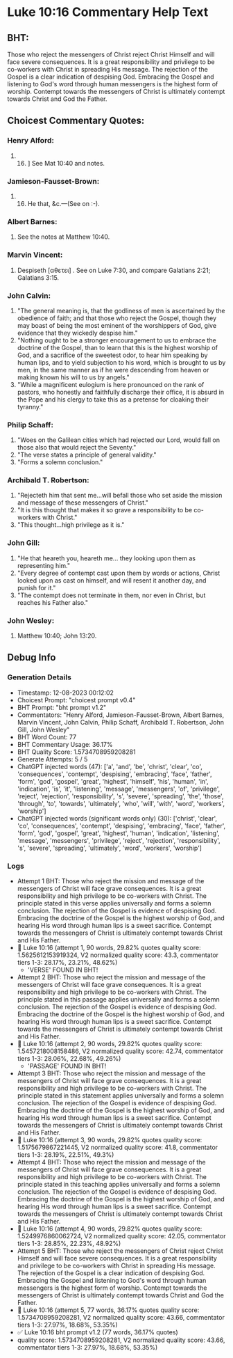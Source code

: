 # Luke 10:16 Commentary Help Text

## BHT:
Those who reject the messengers of Christ reject Christ Himself and will face severe consequences. It is a great responsibility and privilege to be co-workers with Christ in spreading His message. The rejection of the Gospel is a clear indication of despising God. Embracing the Gospel and listening to God's word through human messengers is the highest form of worship. Contempt towards the messengers of Christ is ultimately contempt towards Christ and God the Father.

## Choicest Commentary Quotes:
### Henry Alford:
1.  16. ] See Mat 10:40 and notes.


### Jamieson-Fausset-Brown:
1. 16. He that, &amp;c.—(See on
	 :-).


### Albert Barnes:
1. See the notes at Matthew 10:40.


### Marvin Vincent:
1. Despiseth [αθετει] . See on Luke 7:30, and compare Galatians 2:21; Galatians 3:15.


### John Calvin:
1. "The general meaning is, that the godliness of men is ascertained by the obedience of faith; and that those who reject the Gospel, though they may boast of being the most eminent of the worshippers of God, give evidence that they wickedly despise him."
2. "Nothing ought to be a stronger encouragement to us to embrace the doctrine of the Gospel, than to learn that this is the highest worship of God, and a sacrifice of the sweetest odor, to hear him speaking by human lips, and to yield subjection to his word, which is brought to us by men, in the same manner as if he were descending from heaven or making known his will to us by angels."
3. "While a magnificent eulogium is here pronounced on the rank of pastors, who honestly and faithfully discharge their office, it is absurd in the Pope and his clergy to take this as a pretense for cloaking their tyranny."

### Philip Schaff:
1. "Woes on the Galilean cities which had rejected our Lord, would fall on those also that would reject the Seventy."
2. "The verse states a principle of general validity."
3. "Forms a solemn conclusion."

### Archibald T. Robertson:
1. "Rejecteth him that sent me...will befall those who set aside the mission and message of these messengers of Christ."
2. "It is this thought that makes it so grave a responsibility to be co-workers with Christ."
3. "This thought...high privilege as it is."

### John Gill:
1. "He that heareth you, heareth me... they looking upon them as representing him."
2. "Every degree of contempt cast upon them by words or actions, Christ looked upon as cast on himself, and will resent it another day, and punish for it."
3. "The contempt does not terminate in them, nor even in Christ, but reaches his Father also."

### John Wesley:
1.  Matthew 10:40; John 13:20.



## Debug Info
### Generation Details
- Timestamp: 12-08-2023 00:12:02
- Choicest Prompt: "choicest prompt v0.4"
- BHT Prompt: "bht prompt v1.2"
- Commentators: "Henry Alford, Jamieson-Fausset-Brown, Albert Barnes, Marvin Vincent, John Calvin, Philip Schaff, Archibald T. Robertson, John Gill, John Wesley"
- BHT Word Count: 77
- BHT Commentary Usage: 36.17%
- BHT Quality Score: 1.5734708959208281
- Generate Attempts: 5 / 5
- ChatGPT injected words (47):
	['a', 'and', 'be', 'christ', 'clear', 'co', 'consequences', 'contempt', 'despising', 'embracing', 'face', 'father', 'form', 'god', 'gospel', 'great', 'highest', 'himself', 'his', 'human', 'in', 'indication', 'is', 'it', 'listening', 'message', 'messengers', 'of', 'privilege', 'reject', 'rejection', 'responsibility', 's', 'severe', 'spreading', 'the', 'those', 'through', 'to', 'towards', 'ultimately', 'who', 'will', 'with', 'word', 'workers', 'worship']
- ChatGPT injected words (significant words only) (30):
	['christ', 'clear', 'co', 'consequences', 'contempt', 'despising', 'embracing', 'face', 'father', 'form', 'god', 'gospel', 'great', 'highest', 'human', 'indication', 'listening', 'message', 'messengers', 'privilege', 'reject', 'rejection', 'responsibility', 's', 'severe', 'spreading', 'ultimately', 'word', 'workers', 'worship']

### Logs
- Attempt 1 BHT: Those who reject the mission and message of the messengers of Christ will face grave consequences. It is a great responsibility and high privilege to be co-workers with Christ. The principle stated in this verse applies universally and forms a solemn conclusion. The rejection of the Gospel is evidence of despising God. Embracing the doctrine of the Gospel is the highest worship of God, and hearing His word through human lips is a sweet sacrifice. Contempt towards the messengers of Christ is ultimately contempt towards Christ and His Father.
- 🔄 Luke 10:16 (attempt 1, 90 words, 29.82% quotes quality score: 1.5625612153919324, V2 normalized quality score: 43.3, commentator tiers 1-3: 28.17%, 23.21%, 48.62%) 
	- 'VERSE' FOUND IN BHT!
- Attempt 2 BHT: Those who reject the mission and message of the messengers of Christ will face grave consequences. It is a great responsibility and high privilege to be co-workers with Christ. The principle stated in this passage applies universally and forms a solemn conclusion. The rejection of the Gospel is evidence of despising God. Embracing the doctrine of the Gospel is the highest worship of God, and hearing His word through human lips is a sweet sacrifice. Contempt towards the messengers of Christ is ultimately contempt towards Christ and His Father.
- 🔄 Luke 10:16 (attempt 2, 90 words, 29.82% quotes quality score: 1.5457218008158486, V2 normalized quality score: 42.74, commentator tiers 1-3: 28.06%, 22.68%, 49.26%) 
	- 'PASSAGE' FOUND IN BHT!
- Attempt 3 BHT: Those who reject the mission and message of the messengers of Christ will face grave consequences. It is a great responsibility and high privilege to be co-workers with Christ. The principle stated in this statement applies universally and forms a solemn conclusion. The rejection of the Gospel is evidence of despising God. Embracing the doctrine of the Gospel is the highest worship of God, and hearing His word through human lips is a sweet sacrifice. Contempt towards the messengers of Christ is ultimately contempt towards Christ and His Father.
- 🔄 Luke 10:16 (attempt 3, 90 words, 29.82% quotes quality score: 1.5175679867221445, V2 normalized quality score: 41.8, commentator tiers 1-3: 28.19%, 22.51%, 49.3%)
- Attempt 4 BHT: Those who reject the mission and message of the messengers of Christ will face grave consequences. It is a great responsibility and high privilege to be co-workers with Christ. The principle stated in this teaching applies universally and forms a solemn conclusion. The rejection of the Gospel is evidence of despising God. Embracing the doctrine of the Gospel is the highest worship of God, and hearing His word through human lips is a sweet sacrifice. Contempt towards the messengers of Christ is ultimately contempt towards Christ and His Father.
- 🔄 Luke 10:16 (attempt 4, 90 words, 29.82% quotes quality score: 1.5249976860062724, V2 normalized quality score: 42.05, commentator tiers 1-3: 28.85%, 22.23%, 48.92%)
- Attempt 5 BHT: Those who reject the messengers of Christ reject Christ Himself and will face severe consequences. It is a great responsibility and privilege to be co-workers with Christ in spreading His message. The rejection of the Gospel is a clear indication of despising God. Embracing the Gospel and listening to God's word through human messengers is the highest form of worship. Contempt towards the messengers of Christ is ultimately contempt towards Christ and God the Father.
- 🔄 Luke 10:16 (attempt 5, 77 words, 36.17% quotes quality score: 1.5734708959208281, V2 normalized quality score: 43.66, commentator tiers 1-3: 27.97%, 18.68%, 53.35%)
- ✅ Luke 10:16 bht prompt v1.2 (77 words, 36.17% quotes)
- quality score: 1.5734708959208281, V2 normalized quality score: 43.66, commentator tiers 1-3: 27.97%, 18.68%, 53.35%)